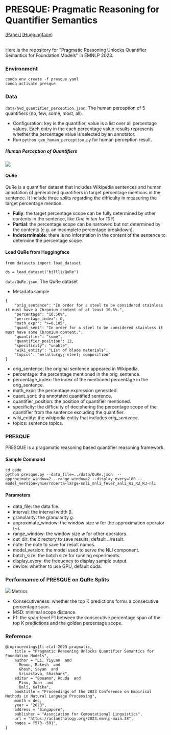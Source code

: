 <h1>PRESQUE: Pragmatic Reasoning for Quantifier Semantics</h1>

[[Paper]](https://arxiv.org/abs/2311.04659)  [[Huggingface]](https://huggingface.co/datasets/billli/QuRe
)<br />
<br />

Here is the repository for "Pragmatic Reasoning Unlocks Quantifier Semantics for Foundation Models" in EMNLP 2023.

### Environment
```
conda env create -f presque.yaml
conda activate presque
```

### Data

```data/hvd_quantifier_perception.json```: The human perception of 5 quantifiers (no, few, some, most, all).
- Configuration: key is the quantifier, value is a list over all percentage values. Each entry in the each percentage value results represents whether the percentage value is selected by an annotator.
- Run ```python gen_human_perception.py``` for human perception result.

##### Human Perception of Quantifiers
<img src="figures/human_perception.png"/>

#### QuRe
QuRe is a quantifier dataset that includes Wikipedia sentences and human annotation of generalized quantifiers in target percentage mentions in the sentence. It include three splits regarding the difficulty in measuring the target percentage mention.
- **Fully**: the target percentage scope can be fully determined by other contents in the sentence, like *One in ten* for *10%*
- **Partial**: the percentage scope can be narrowed but not determined by the contents (e.g. an incomplete percentage breakdown).
- **Indeterminable**: there is no information in the
content of the sentence to determine the percentage scope.

#### Load QuRe from Huggingface
```
from datasets import load_dataset

ds = load_dataset("billli/QuRe")
```
```data/QuRe.json```: The QuRe dataset
- Metadata sample
```
{
    "orig_sentence": "In order for a steel to be considered stainless it must have a Chromium content of at least 10.5%.", 
    "percentage": "10.50%", 
    "percentage_index": 0, 
    "math_expr": ">=0.105", 
    "quant_sent": "In order for a steel to be considered stainless it must have some Chromium content.", 
    "quantifier": "some", 
    "quantifier_position": 12, 
    "specificity": "unable", 
    "wiki_entity": "List of blade materials", 
    "topics": "metallurgy; steel; composition"
}
```
   * orig_sentence: the original sentence appeared in Wikipedia.
   * percentage: the percentage mentioned in the orig_sentence.
   * percentage_index: the index of the mentioned percentage in the orig_sentence.
   * math_expr: the percentage expression generated.
   * quant_sent: the annotated quantified sentence.
   * quantifier_position: the position of quantifier mentioned.
   * specificity:  the difficulty of deciphering the percentage scope of the quantifier from the sentence excluding the quantifier.
   * wiki_entity: the wikipedia entity that includes <i>orig_sentence</i>.
   * topics: sentence topics.


### PRESQUE
PRESQUE is a pragamatic reasoning based quantifier reasoning framework.
#### Sample Command
```
cd code
python presque.py --data_file=../data/QuRe.json  --approximate_window=2 --range_window=2 --display_every=100 --model_version=ynie/roberta-large-snli_mnli_fever_anli_R1_R2_R3-nli
```

#### Parameters
- data_file: the data file.
- interval: the interval width &beta;.
- granularity: the granularity *g*.
- approximate_window: the window size *w* for the approximation operator (~).
- range_window: the window size *w* for other operators.
- out_dir: the directory to save results, default ../result.
- note: the note to save for result names.
- model_version: the model used to serve the NLI component.
- batch_size: the batch size for running experiments.
- display_every: the frequency to display sample output.
- device: whether to use GPU, default cuda.

### Performance of PRESQUE on QuRe Splits
<img src="figures/QuRe_metrics.png"/>
Metrics

- Consecutiveness: whether the top K predictions forms a consecutive percentage span.
- MSD: minimal scope distance.
- F1: the span-level F1 between the consecutive percentage span of the top K predictions and the golden percentage scope.

### Reference
```
@inproceedings{li-etal-2023-pragmatic,
    title = "Pragmatic Reasoning Unlocks Quantifier Semantics for Foundation Models",
    author = "Li, Yiyuan  and
      Menon, Rakesh  and
      Ghosh, Sayan  and
      Srivastava, Shashank",
    editor = "Bouamor, Houda  and
      Pino, Juan  and
      Bali, Kalika",
    booktitle = "Proceedings of the 2023 Conference on Empirical Methods in Natural Language Processing",
    month = dec,
    year = "2023",
    address = "Singapore",
    publisher = "Association for Computational Linguistics",
    url = "https://aclanthology.org/2023.emnlp-main.38",
    pages = "573--591",
}
```
